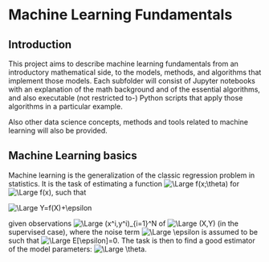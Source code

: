 # Machine Learning Fundamentals

## Introduction

This project aims to describe machine learning fundamentals from an introductory mathematical side, to the models, methods, and algorithms that implement those models. Each subfolder will consist of Jupyter notebooks with an explanation of the math background and of the essential algorithms, and also executable (not restricted to-) Python scripts that apply those algorithms in a particular example.

Also other data science concepts, methods and tools related to machine learning will also be provided.

## Machine Learning basics

Machine learning is the generalization of the classic regression problem in statistics. It is the task of estimating a function <img src="https://latex.codecogs.com/svg.latex?\Large&space;f(x;\theta)" title="\Large f(x;\theta)" /> for <img src="https://latex.codecogs.com/svg.latex?\Large&space;f(x)" title="\Large f(x)" />, such that

<img src="https://latex.codecogs.com/svg.latex?\Large&space;Y=f(X)+\epsilon" title="\Large Y=f(X)+\epsilon" />

given observations <img src="https://latex.codecogs.com/svg.latex?\Large&space;(x^i,y^i)_{i=1}^N" title="\Large (x^i,y^i)_{i=1}^N" /> of <img src="https://latex.codecogs.com/svg.latex?\Large&space;(X,Y)" title="\Large (X,Y)" /> (in the supervised case), where the noise term <img src="https://latex.codecogs.com/svg.latex?\Large&space;\epsilon" title="\Large \epsilon" /> is assumed to be such that <img src="https://latex.codecogs.com/svg.latex?\Large&space;E[\epsilon]=0" title="\Large E[\epsilon]=0" />. The task is then to find a good estimator of the model parameters: <img src="https://latex.codecogs.com/svg.latex?\Large&space;\theta" title="\Large \theta" />.

